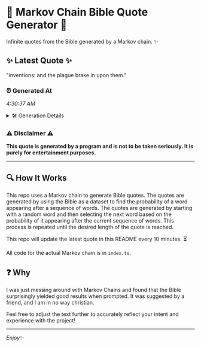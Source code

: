 # 📖 Markov Chain Bible Quote Generator 📖

Infinite quotes from the Bible generated by a Markov chain. ✨

## ✨ Latest Quote ✨
"inventions: and the plague brake in upon them."

### ⏰ Generated At
*4:30:37 AM*

<details>
    <summary>🛠️ Generation Details</summary>
    <p>
        <strong>🌱 Seed:</strong> inventions:<br>
        <strong>🔄 Iterations:</strong> 7<br>
        <strong>📜 Context History:</strong><br>[ inventions: ]: and<br>[ inventions:, and ]: the<br>[ inventions:, and, the ]: plague<br>[ inventions:, and, the, plague ]: brake<br>[ inventions:, and, the, plague, brake ]: in<br>[ inventions:, and, the, plague, brake, in ]: upon<br>[ and, the, plague, brake, in, upon ]: them.<br>
    </p>
</details>

### ⚠️ Disclaimer ⚠️
**This quote is generated by a program and is not to be taken seriously. It is purely for entertainment purposes.**

---

## 🔍 How It Works

This repo uses a Markov chain to generate Bible quotes. The quotes are generated by using the Bible as a dataset to find the probability of a word appearing after a sequence of words. The quotes are generated by starting with a random word and then selecting the next word based on the probability of it appearing after the current sequence of words. This process is repeated until the desired length of the quote is reached.

This repo will update the latest quote in this README every 10 minutes. ⏳

All code for the actual Markov chain is in `index.ts`.

## ❓ Why

I was just messing around with Markov Chains and found that the Bible surprisingly yielded good results when prompted. 
It was suggested by a friend, and I am in no way christian.

Feel free to adjust the text further to accurately reflect your intent and experience with the project!

---

*Enjoy*✨
